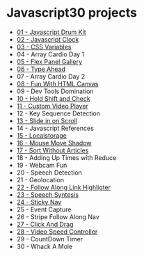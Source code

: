 # Javascript30 projects

-   [01 - Javascript Drum Kit](https://codepen.io/afozbek/pen/BaBBVdX)
-   [02 - Javascript Clock](https://codepen.io/afozbek/pen/yLBegzy)
-   [03 - CSS Variables](https://codepen.io/afozbek/pen/OJLMjaN)
-   04 - Array Cardio Day 1
-   [05 - Flex Panel Gallery](https://codepen.io/afozbek/pen/eYOJwOw)
-   [06 - Type Ahead](https://codepen.io/afozbek/pen/VwZaboK)
-   07 - Array Cardio Day 2
-   [08 - Fun With HTML Canvas](https://codepen.io/afozbek/pen/GRKqGpV)
-   09 - Dev Tools Domination
-   [10 - Hold Shift and Check](https://codepen.io/afozbek/pen/jONrvZE)
-   [11 - Custom Video Player](https://codepen.io/afozbek/pen/wvwWNPW)
-   12 - Key Sequence Detection
-   [13 - Slide in on Scroll](https://codepen.io/afozbek/pen/dybpNeX)
-   14 - Javascript References
-   [15 - Localstorage](https://codepen.io/afozbek/pen/QWLKRZd)
-   [16 - Mouse Move Shadow](https://codepen.io/afozbek/pen/GRKNEpp)
-   [17 - Sort Without Articles](https://codepen.io/afozbek/pen/mdbOMPM)
-   18 - Adding Up Times with Reduce
-   19 - Webcam Fun
-   20 - Speech Detection
-   21 - Geolocation
-   [22 - Follow Along Link Highligter](https://codepen.io/afozbek/pen/pozRayo)
-   [23 - Speech Syntesis](https://codepen.io/afozbek/pen/yLBgmKZ)
-   [24 - Sticky Nav](https://codepen.io/afozbek/pen/eYOvYyV)
-   25 - Event Capture
-   26 - Stripe Follow Along Nav
-   [27 - Click And Drag](https://codepen.io/afozbek/pen/oNvZLpV)
-   [28 - Video Speed Controller](https://codepen.io/afozbek/pen/dybvpYP)
-   29 - CountDown Timer
-   30 - Whack A Mole